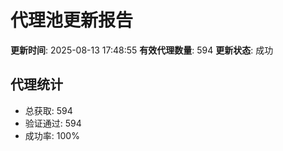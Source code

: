 # 代理池更新报告

**更新时间**: 2025-08-13 17:48:55
**有效代理数量**: 594
**更新状态**:  成功

## 代理统计
- 总获取: 594
- 验证通过: 594
- 成功率: 100%

